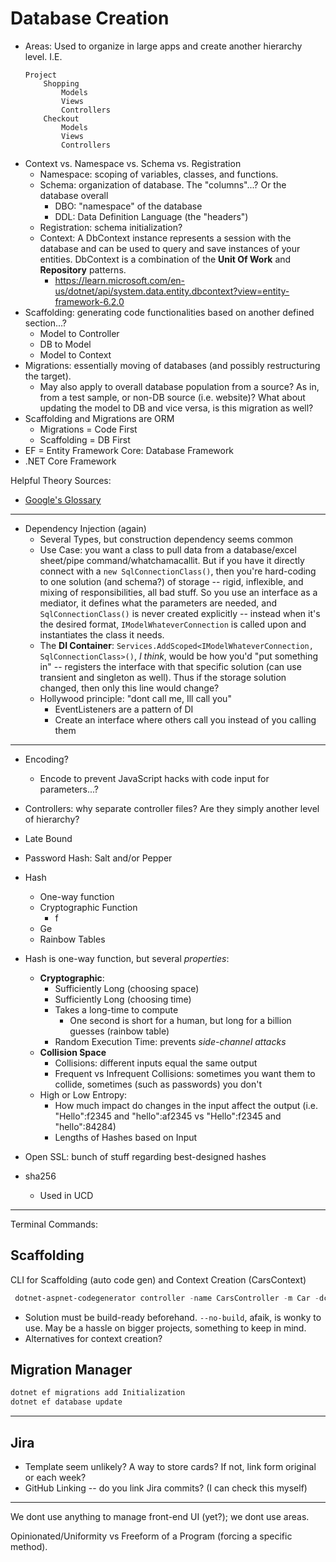 # Database Creation

- Areas: Used to organize in large apps and create another hierarchy level. I.E.
    ```
    Project
        Shopping
            Models
            Views
            Controllers
        Checkout
            Models
            Views
            Controllers
    ```
- Context vs. Namespace vs. Schema vs. Registration
  - Namespace: scoping of variables, classes, and functions.
  - Schema: organization of database. The "columns"...? Or the database overall
    - DBO: "namespace" of the database
    - DDL: Data Definition Language (the "headers")
  - Registration: schema initialization?
  - Context: A DbContext instance represents a session with the database and can be used to query and save instances of your entities. DbContext is a combination of the **Unit Of Work** and **Repository** patterns.
    - https://learn.microsoft.com/en-us/dotnet/api/system.data.entity.dbcontext?view=entity-framework-6.2.0 
- Scaffolding: generating code functionalities based on another defined section...?
  - Model to Controller
  - DB to Model
  - Model to Context
- Migrations: essentially moving of databases (and possibly restructuring the target).
  - May also apply to overall database population from a source? As in, from a test sample, or non-DB source (i.e. website)? What about updating the model to DB and vice versa, is this migration as well?
- Scaffolding and Migrations are ORM
  - Migrations = Code First
  - Scaffolding = DB First
- EF = Entity Framework Core: Database Framework
- .NET Core Framework

Helpful Theory Sources:
- [Google's Glossary](https://cloud.google.com/architecture/database-migration-concepts-principles-part-1) 

---

- Dependency Injection (again)
  - Several Types, but construction dependency seems common
  - Use Case: you want a class to pull data from a database/excel sheet/pipe command/whatchamacallit. But if you have it directly connect with a `new SqlConnectionClass()`, then you're hard-coding to one solution (and schema?) of storage -- rigid, inflexible, and mixing of responsibilities, all bad stuff. So you use an interface as a mediator, it defines what the parameters are needed, and `SqlConnectionClass()` is never created explicitly -- instead when it's the desired format, `IModelWhateverConnection` is called upon and instantiates the class it needs.
  - The **DI Container**: `Services.AddScoped<IModelWhateverConnection, SqlConnectionClass>()`, *I think*, would be how you'd "put something in" -- registers the interface with that specific solution (can use transient and singleton as well). Thus if the storage solution changed, then only this line would change?
  - Hollywood principle: "dont call me, Ill call you"
    - EventListeners are a pattern of DI
    - Create an interface where others call you instead of you calling them

---

- Encoding?
  - Encode to prevent JavaScript hacks with code input for parameters...?
- Controllers: why separate controller files? Are they simply another level of hierarchy?
- Late Bound

- Password Hash: Salt and/or Pepper
- Hash
  - One-way function
  - Cryptographic Function
    - f
  - Ge
  - Rainbow Tables
- Hash is one-way function, but several *properties*:
  - **Cryptographic**: 
    - Sufficiently Long (choosing space)
    - Sufficiently Long (choosing time)
    - Takes a long-time to compute
      - One second is short for a human, but long for a billion guesses (rainbow table)
    - Random Execution Time: prevents *side-channel attacks*
  - **Collision Space**
    - Collisions: different inputs equal the same output
    - Frequent vs Infrequent Collisions: sometimes you want them to collide, sometimes (such as passwords) you don't
  - High or Low Entropy:
    - How much impact do changes in the input affect the output (i.e. "Hello":f2345 and "hello":af2345 vs "Hello":f2345 and "hello":84284)
    - Lengths of Hashes based on Input
- Open SSL: bunch of stuff regarding best-designed hashes
- sha256
  - Used in UCD


---

Terminal Commands:

## Scaffolding

CLI for Scaffolding (auto code gen) and Context Creation (CarsContext)

```ps1
 dotnet-aspnet-codegenerator controller -name CarsController -m Car -dc CarsContext --relativeFolderPath Controllers --useDefaultLayout --referenceScriptLibraries -sqlite
```

- Solution must be build-ready beforehand. `--no-build`, afaik, is wonky to use. May be a hassle on bigger projects, something to keep in mind.
- Alternatives for context creation?

## Migration Manager

```ps1
dotnet ef migrations add Initialization
dotnet ef database update
```

---

## Jira

- Template seem unlikely? A way to store cards? If not, link form original or each week?
- GitHub Linking -- do you link Jira commits? (I can check this myself)

---

We dont use anything to manage front-end UI (yet?); we dont use areas.

Opinionated/Uniformity vs Freeform of a Program (forcing a specific method).
